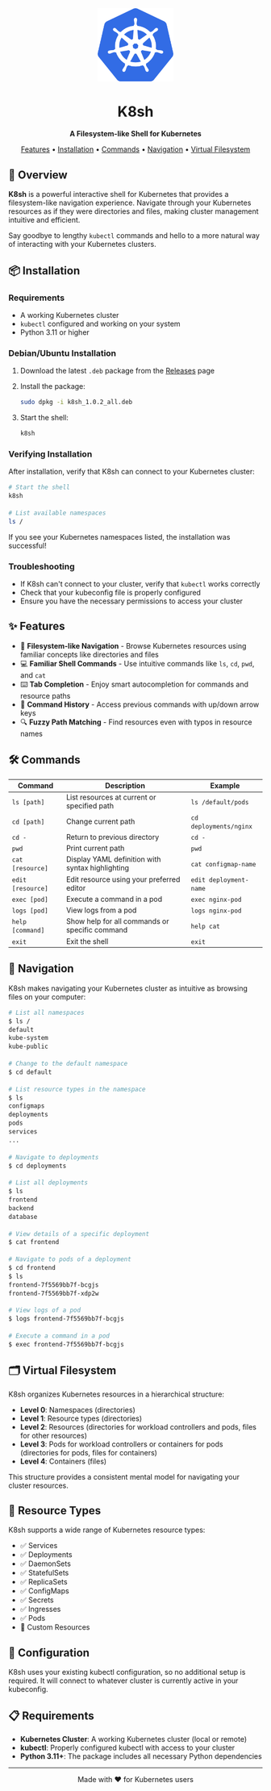 <div align="center">
  <img src="https://raw.githubusercontent.com/kubernetes/kubernetes/master/logo/logo.png" alt="K8sh Logo" width="150">
  <h1>K8sh</h1>
  <p><strong>A Filesystem-like Shell for Kubernetes</strong></p>
  <p>
    <a href="#features">Features</a> •
    <a href="#installation">Installation</a> •
    <a href="#commands">Commands</a> •
    <a href="#navigation">Navigation</a> •
    <a href="#virtual-filesystem">Virtual Filesystem</a>
  </p>
</div>

## 🚀 Overview

**K8sh** is a powerful interactive shell for Kubernetes that provides a filesystem-like navigation experience. Navigate through your Kubernetes resources as if they were directories and files, making cluster management intuitive and efficient.

Say goodbye to lengthy `kubectl` commands and hello to a more natural way of interacting with your Kubernetes clusters.

## 📦 Installation

### Requirements

- A working Kubernetes cluster
- `kubectl` configured and working on your system
- Python 3.11 or higher

### Debian/Ubuntu Installation

1. Download the latest `.deb` package from the [Releases](https://github.com/sc0rp10/k8sh/releases) page

2. Install the package:
   ```bash
   sudo dpkg -i k8sh_1.0.2_all.deb
   ```

3. Start the shell:
   ```bash
   k8sh
   ```

### Verifying Installation

After installation, verify that K8sh can connect to your Kubernetes cluster:

```bash
# Start the shell
k8sh

# List available namespaces
ls /
```

If you see your Kubernetes namespaces listed, the installation was successful!

### Troubleshooting

- If K8sh can't connect to your cluster, verify that `kubectl` works correctly
- Check that your kubeconfig file is properly configured
- Ensure you have the necessary permissions to access your cluster

## ✨ Features

- 📁 **Filesystem-like Navigation** - Browse Kubernetes resources using familiar concepts like directories and files
- 💻 **Familiar Shell Commands** - Use intuitive commands like `ls`, `cd`, `pwd`, and `cat`
- ⌨️ **Tab Completion** - Enjoy smart autocompletion for commands and resource paths
- 📜 **Command History** - Access previous commands with up/down arrow keys
- 🔍 **Fuzzy Path Matching** - Find resources even with typos in resource names

## 🛠️ Commands

| Command | Description | Example |
|---------|-------------|---------|
| `ls [path]` | List resources at current or specified path | `ls /default/pods` |
| `cd [path]` | Change current path | `cd deployments/nginx` |
| `cd -` | Return to previous directory | `cd -` |
| `pwd` | Print current path | `pwd` |
| `cat [resource]` | Display YAML definition with syntax highlighting | `cat configmap-name` |
| `edit [resource]` | Edit resource using your preferred editor | `edit deployment-name` |
| `exec [pod]` | Execute a command in a pod | `exec nginx-pod` |
| `logs [pod]` | View logs from a pod | `logs nginx-pod` |
| `help [command]` | Show help for all commands or specific command | `help cat` |
| `exit` | Exit the shell | `exit` |

## 🧭 Navigation

K8sh makes navigating your Kubernetes cluster as intuitive as browsing files on your computer:

```bash
# List all namespaces
$ ls /
default
kube-system
kube-public

# Change to the default namespace
$ cd default

# List resource types in the namespace
$ ls
configmaps
deployments
pods
services
...

# Navigate to deployments
$ cd deployments

# List all deployments
$ ls
frontend
backend
database

# View details of a specific deployment
$ cat frontend

# Navigate to pods of a deployment
$ cd frontend
$ ls
frontend-7f5569bb7f-bcgjs
frontend-7f5569bb7f-xdp2w

# View logs of a pod
$ logs frontend-7f5569bb7f-bcgjs

# Execute a command in a pod
$ exec frontend-7f5569bb7f-bcgjs
```

## 🗂️ Virtual Filesystem

K8sh organizes Kubernetes resources in a hierarchical structure:

- **Level 0**: Namespaces (directories)
- **Level 1**: Resource types (directories)
- **Level 2**: Resources (directories for workload controllers and pods, files for other resources)
- **Level 3**: Pods for workload controllers or containers for pods (directories for pods, files for containers)
- **Level 4**: Containers (files)

This structure provides a consistent mental model for navigating your cluster resources.

## 🔄 Resource Types

K8sh supports a wide range of Kubernetes resource types:

- ✅ Services
- ✅ Deployments
- ✅ DaemonSets
- ✅ StatefulSets
- ✅ ReplicaSets
- ✅ ConfigMaps
- ✅ Secrets
- ✅ Ingresses
- ✅ Pods
- 🤔 Custom Resources

## 🔧 Configuration

K8sh uses your existing kubectl configuration, so no additional setup is required. It will connect to whatever cluster is currently active in your kubeconfig.

## 📋 Requirements

- **Kubernetes Cluster**: A working Kubernetes cluster (local or remote)
- **kubectl**: Properly configured kubectl with access to your cluster
- **Python 3.11+**: The package includes all necessary Python dependencies

---

<div align="center">
  <p>Made with ❤️ for Kubernetes users</p>
</div>
